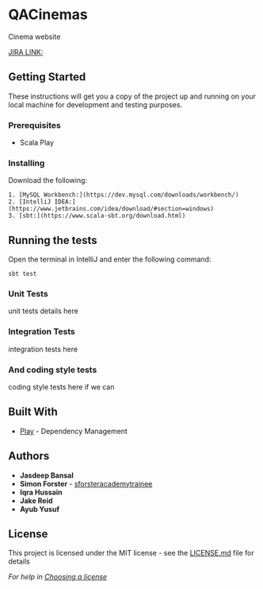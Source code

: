 # QACinemas

Cinema website

[JIRA LINK:](https://ihussain.atlassian.net/secure/RapidBoard.jspa?rapidView=4&projectKey=QAC&view=planning.nodetail&issueLimit=100&atlOrigin=eyJpIjoiYTg1NjYxMjA0ZWE5NDFhY2E0MzRhODZmOTU0YThiMGIiLCJwIjoiaiJ9)

## Getting Started

These instructions will get you a copy of the project up and running on your local machine for development and testing purposes.

### Prerequisites

* Scala Play

### Installing

Download the following:

	1. [MySQL Workbench:](https://dev.mysql.com/downloads/workbench/)
	2. [IntelliJ IDEA:](https://www.jetbrains.com/idea/download/#section=windows)
	3. [sbt:](https://www.scala-sbt.org/download.html)

## Running the tests

Open the terminal in IntelliJ and enter the following command:

```
sbt test
```
### Unit Tests

unit tests details here
### Integration Tests

integration tests here

### And coding style tests

coding style tests here if we can

## Built With

* [Play](https://www.playframework.com/) - Dependency Management


## Authors

* **Jasdeep Bansal**
* **Simon Forster**  - [sforsteracademytrainee](https://github.com/sforsteracademytrainee)
* **Iqra Hussain**
* **Jake Reid**
* **Ayub Yusuf**

## License

This project is licensed under the MIT license - see the [LICENSE.md](LICENSE.md) file for details

*For help in [Choosing a license](https://choosealicense.com/)*
